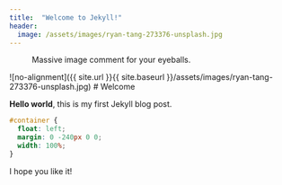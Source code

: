 ```yaml
---
title:  "Welcome to Jekyll!"
header:
  image: /assets/images/ryan-tang-273376-unsplash.jpg
---
```

<figure >
  <img src="{{ site.url }}{{ site.baseurl }}/assets/images/ryan-tang-273376-unsplash.jpg" alt="">
  <figcaption>Massive image comment for your eyeballs.</figcaption>
</figure>
![no-alignment]({{ site.url }}{{ site.baseurl }}/assets/images/ryan-tang-273376-unsplash.jpg)
# Welcome

**Hello world**, this is my first Jekyll blog post.


```css
#container {
  float: left;
  margin: 0 -240px 0 0;
  width: 100%;
}
```
I hope you like it!
